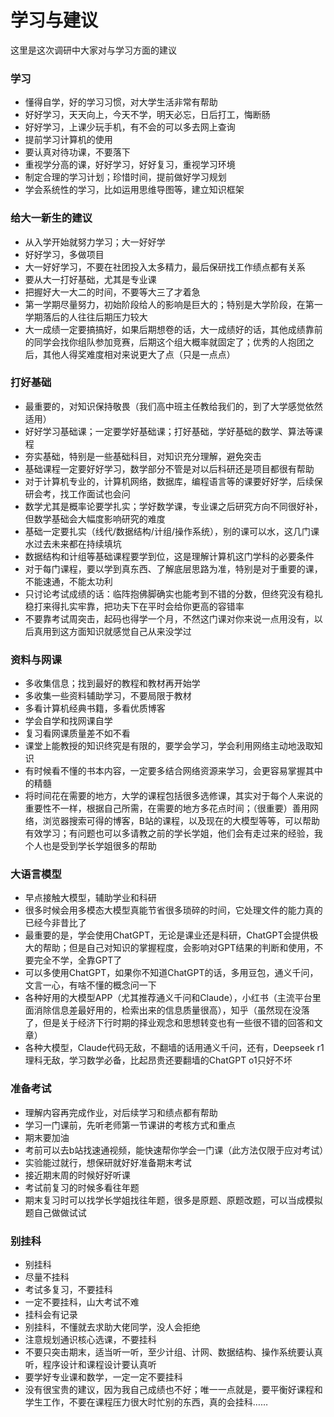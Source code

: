 # 学习与建议

这里是这次调研中大家对与学习方面的建议
### 学习
- 懂得自学，好的学习习惯，对大学生活非常有帮助
- 好好学习，天天向上，今天不学，明天必忘，日后打工，悔断肠
- 好好学习，上课少玩手机，有不会的可以多去网上查询
- 提前学习计算机的使用
- 要认真对待功课，不要落下
- 重视学分高的课，好好学习，好好复习，重视学习环境
- 制定合理的学习计划；珍惜时间，提前做好学习规划
- 学会系统性的学习，比如运用思维导图等，建立知识框架

### 给大一新生的建议

- 从入学开始就努力学习；大一好好学
- 好好学习，多做项目
- 大一好好学习，不要在社团投入太多精力，最后保研找工作绩点都有关系
- 要从大一打好基础，尤其是专业课
- 把握好大一大二的时间，不要等大三了才着急
- 第一学期尽量努力，初始阶段给人的影响是巨大的；特别是大学阶段，在第一学期落后的人往往后期压力较大
- 大一成绩一定要搞搞好，如果后期想卷的话，大一成绩好的话，其他成绩靠前的同学会找你组队参加竞赛，后期这个组大概率就固定了；优秀的人抱团之后，其他人得奖难度相对来说更大了点（只是一点点）

### 打好基础
- 最重要的，对知识保持敬畏（我们高中班主任教给我们的，到了大学感觉依然适用）
- 好好学习基础课；一定要学好基础课；打好基础，学好基础的数学、算法等课程
- 夯实基础，特别是一些基础科目，对知识充分理解，避免突击
- 基础课程一定要好好学习，数学部分不管是对以后科研还是项目都很有帮助
- 对于计算机专业的，计算机网络，数据库，编程语言等的课要好好学，后续保研会考，找工作面试也会问
- 数学尤其是概率论要学扎实；学好数学课，专业课之后研究方向不同很好补，但数学基础会大幅度影响研究的难度
- 基础一定要扎实（线代/数据结构/计组/操作系统），别的课可以水，这几门课水过去未来都在持续填坑
- 数据结构和计组等基础课程要学到位，这是理解计算机这门学科的必要条件
- 对于每门课程，要以学到真东西、了解底层思路为准，特别是对于重要的课，不能速通，不能太功利
- 只讨论考试成绩的话：临阵抱佛脚确实也能考到不错的分数，但终究没有稳扎稳打来得扎实牢靠，把功夫下在平时会给你更高的容错率
- 不要靠考试周突击，起码也得学一个月，不然这门课对你来说一点用没有，以后真用到这方面知识就感觉自己从来没学过

### 资料与网课
- 多收集信息；找到最好的教程和教材再开始学
- 多收集一些资料辅助学习，不要局限于教材
- 多看计算机经典书籍，多看优质博客
- 学会自学和找网课自学
- 复习看网课质量差不如不看
- 课堂上能教授的知识终究是有限的，要学会学习，学会利用网络主动地汲取知识
- 有时候看不懂的书本内容，一定要多结合网络资源来学习，会更容易掌握其中的精髓
- 将时间花在需要的地方，大学的课程包括很多选修课，其实对于每个人来说的重要性不一样，根据自己所需，在需要的地方多花点时间；（很重要）善用网络，浏览器搜索可得的博客，B站的课程，以及现在的大模型等等，可以帮助有效学习；有问题也可以多请教之前的学长学姐，他们会有走过来的经验，我个人也是受到学长学姐很多的帮助

### 大语言模型
- 早点接触大模型，辅助学业和科研
- 很多时候会用多模态大模型真能节省很多琐碎的时间，它处理文件的能力真的已经今非昔比了
- 最重要的是，学会使用ChatGPT，无论是课业还是科研，ChatGPT会提供极大的帮助；但是自己对知识的掌握程度，会影响对GPT结果的判断和使用，不要完全不学，全靠GPT了
- 可以多使用ChatGPT，如果你不知道ChatGPT的话，多用豆包，通义千问，文言一心，有啥不懂的概念问一下
- 各种好用的大模型APP（尤其推荐通义千问和Claude），小红书（主流平台里面消除信息差最好用的，检索出来的信息质量很高），知乎（虽然现在没落了，但是关于经济下行时期的择业观念和思想转变也有一些很不错的回答和文章）
- 各种大模型，Claude代码无敌，不翻墙的话用通义千问，还有，Deepseek r1理科无敌，学习数学必备，比起昂贵还要翻墙的ChatGPT o1只好不坏

### 准备考试
- 理解内容再完成作业，对后续学习和绩点都有帮助
- 学习一门课前，先听老师第一节课讲的考核方式和重点
- 期末要加油
- 考前可以去b站找速通视频，能快速帮你学会一门课（此方法仅限于应对考试）
- 实验能过就行，想保研就好好准备期末考试
- 接近期末周的时候好好听课
- 考试前复习的时候多看往年题
- 期末复习时可以找学长学姐找往年题，很多是原题、原题改题，可以当成模拟题自己做做试试

### 别挂科
- 别挂科
- 尽量不挂科
- 考试多复习，不要挂科
- 一定不要挂科，山大考试不难
- 挂科会有记录
- 别挂科，不懂就去求助大佬同学，没人会拒绝
- 注意规划通识核心选课，不要挂科
- 不要只突击期末，适当听一听，至少计组、计网、数据结构、操作系统要认真听，程序设计和课程设计要认真听
- 要学好专业课和数学，一定一定不要挂科
- 没有很宝贵的建议，因为我自己成绩也不好；唯一一点就是，要平衡好课程和学生工作，不要在课程压力很大时忙别的东西，真的会挂科……




